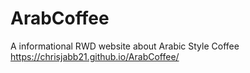 # ArabCoffee
A informational RWD website about Arabic Style Coffee
https://chrisjabb21.github.io/ArabCoffee/
